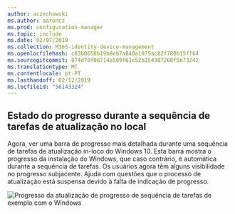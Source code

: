 ```yaml
---
author: aczechowski
ms.author: aaroncz
ms.prod: configuration-manager
ms.topic: include
ms.date: 02/07/2019
ms.collection: M365-identity-device-management
ms.openlocfilehash: c63b0650b19b8eb7a840a1075ac82f780b15ff64
ms.sourcegitcommit: 874d78f08714a509f61c52b154387268f5b73242
ms.translationtype: MT
ms.contentlocale: pt-PT
ms.lasthandoff: 02/12/2019
ms.locfileid: "56143324"
---
```

## <a name="bkmk_ipu"></a> Estado do progresso durante a sequência de tarefas de atualização no local
<!--3747129-->

Agora, ver uma barra de progresso mais detalhada durante uma sequência de tarefas de atualização in-loco do Windows 10. Esta barra mostra o progresso da instalação do Windows, que caso contrário, é automática durante a sequência de tarefas. Os usuários agora têm alguns visibilidade no progresso subjacente. Ajuda com questões que o processo de atualização está suspensa devido à falta de indicação de progresso.  

![Progresso da atualização de progresso de sequência de tarefas de exemplo com o Windows](../../media/3747129-installation-progress.png)

